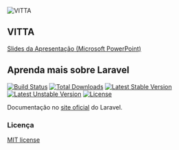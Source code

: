 ![VITTA](https://vitta.me/assets/img/icone_vitta.png "VITTA")

## VITTA

[Slides da Apresentação (Microsoft PowerPoint)](http://pt.slideshare.net/FilipeForattini/vitta-minicurso-laravel-hackathon-league-of-legends)

## Aprenda mais sobre Laravel

[![Build Status](https://travis-ci.org/laravel/framework.svg)](https://travis-ci.org/laravel/framework)
[![Total Downloads](https://poser.pugx.org/laravel/framework/d/total.svg)](https://packagist.org/packages/laravel/framework)
[![Latest Stable Version](https://poser.pugx.org/laravel/framework/v/stable.svg)](https://packagist.org/packages/laravel/framework)
[![Latest Unstable Version](https://poser.pugx.org/laravel/framework/v/unstable.svg)](https://packagist.org/packages/laravel/framework)
[![License](https://poser.pugx.org/laravel/framework/license.svg)](https://packagist.org/packages/laravel/framework)

Documentação no [site oficial](http://laravel.com/docs) do Laravel.

### Licença

[MIT license](http://opensource.org/licenses/MIT)

